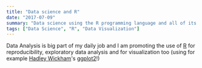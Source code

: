 ```yaml
---
title: "Data science and R"
date: "2017-07-09"
summary: "Data science using the R programming language and all of its fantastic ecosystem."
tags: ["Data Science", "R", "Data Visualization"]
---
```


Data Analysis is big part of my daily job and I am promoting the use
of [R][r] for reproducibility, exploratory data analysis and for visualization
too (using for example [Hadley Wickham][hadley]'s [ggplot2][ggplot2]!)


[ggplot2]: <http://ggplot2.org/> "ggplot2"
[hadley]: <http://hadley.nz/> "Hadley Wickham's Home Page"

[tfa]: <http://www.thefunctionalart.com/> "The Functional Art"
[tufte]: <https://www.edwardtufte.com/tufte/index> "Edward Tufte's Home Page"
[kirk]: <http://www.visualisingdata.com/> "Andy Kirk's Home Page"
[few]: <https://www.perceptualedge.com/> "Stephen Few's Home Page"
[bertini]: <http://enrico.bertini.io/> "Enrico Bertini's Home Page"
[r]: <https://www.r-project.org/> "The R Project for Statistical Computing"
[egithub]: <https://github.com/espinielli> "Enrico's Github"
[etwitter]: <https://twitter.com/espinielli> "Enrico's Twitter"
